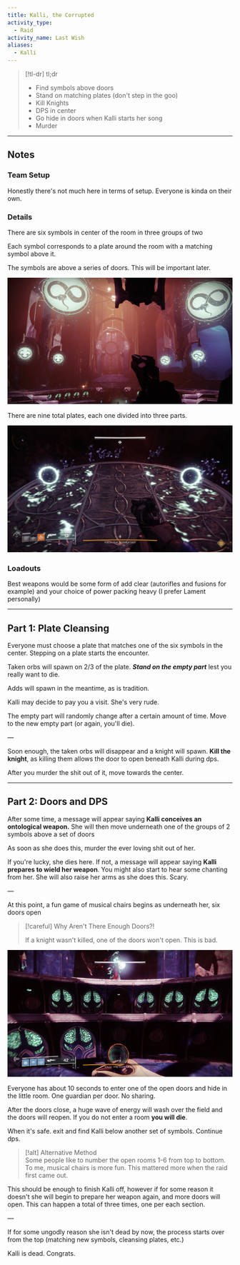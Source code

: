```yaml
---
title: Kalli, the Corrupted  
activity_type:
  - Raid
activity_name: Last Wish  
aliases:
  - Kalli
---
```


> [!tl-dr]  tl;dr
> - Find symbols above doors  
> - Stand on matching plates (don't step in the goo)  
> - Kill Knights  
> - DPS in center  
> - Go hide in doors when Kalli starts her song  
> - Murder  

---  
  

## Notes  

  

### Team Setup  

  
Honestly there's not much here in terms of setup. Everyone is kinda on their own.  
  

### Details  

  
There are six symbols in center of the room in three groups of two  
  
Each symbol corresponds to a plate around the room with a matching symbol above it.  
  
The symbols are above a series of doors. This will be important later.  
  
![Symbols](../../assets/img/LW/LW-Kalli-Symbols.jpg)
  
  
There are nine total plates, each one divided into three parts.  
  
![Plates and Blights](../../assets/img/LW/LW-Kalli-Plate.jpg)
  

### Loadouts  

  
Best weapons would be some form of add clear (autorifles and fusions for example) and your choice of power packing heavy (I prefer Lament personally)  
  
----  
  

## Part 1: Plate Cleansing  

  
Everyone must choose a plate that matches one of the six symbols in the center. Stepping on a plate starts the encounter.  
  
Taken orbs will spawn on 2/3 of the plate. ***Stand on the empty part*** lest you really want to die.  
  
Adds will spawn in the meantime, as is tradition.  
  
Kalli may decide to pay you a visit. She's very rude.  
  
The empty part will randomly change after a certain amount of time. Move to the new empty part (or again, you'll die).  
  
—  
  
Soon enough, the taken orbs will disappear and a knight will spawn. **Kill the knight**, as killing them allows the door to open beneath Kalli during dps.  
  
After you murder the shit out of it, move towards the center.  
  
----  
  

## Part 2: Doors and DPS  

  
After some time, a message will appear saying **Kalli conceives an ontological weapon.** She will then move underneath one of the groups of 2 symbols above a set of doors  
  
As soon as she does this, murder the ever loving shit out of her.  
  
If you're lucky, she dies here. If not, a message will appear saying **Kalli prepares to wield her weapon**. You might also start to hear some chanting from her. She will also raise her arms as she does this. Scary.  
  
—  
  
At this point, a fun game of musical chairs begins as underneath her, six doors open  

> [!careful] Why Aren't There Enough Doors?!  
>
> If a knight wasn't killed, one of the doors won't open. This is bad.  

![Open Doors](../../assets/img/LW/LW-Kalli-Doors.jpg)
  
  
  
Everyone has about 10 seconds to enter one of the open doors and hide in the little room. One guardian per door. No sharing.  
  
After the doors close, a huge wave of energy will wash over the field and the doors will reopen. If you do not enter a room **you will die**.  
  
When it's safe. exit and find Kalli below another set of symbols. Continue dps.  

> [!alt] Alternative Method  
> Some people like to number the open rooms 1-6 from top to bottom. To me, musical chairs is more fun. This mattered more when the raid first came out.  

This should be enough to finish Kalli off, however if for some reason it doesn't she will begin to prepare her weapon again, and more doors will open. This can happen a total of three times, one per each section.  
  
—  
  
If for some ungodly reason she isn't dead by now, the process starts over from the top (matching new symbols, cleansing plates, etc.)  
  
Kalli is dead. Congrats.  
